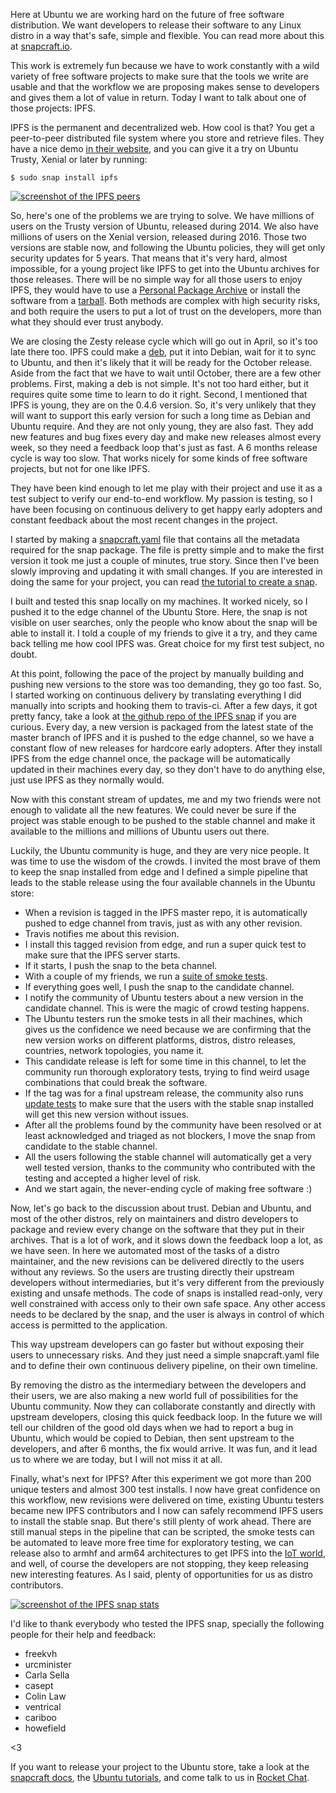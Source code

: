 Here at Ubuntu we are working hard on the future of free software distribution.
We want developers to release their software to any Linux distro in a way
that's safe, simple and flexible. You can read more about this at
[snapcraft.io](https://snapcraft.io/).

This work is extremely fun because we have to work constantly with a wild
variety of free software projects to make sure that the tools we write are
usable and that the workflow we are proposing makes sense to developers and
gives them a lot of value in return. Today I want to talk about one of those
projects: IPFS.

IPFS is the permanent and decentralized web. How cool is that? You get a
peer-to-peer distributed file system where you store and retrieve files. They
have a nice demo [in their website](https://ipfs.io/), and you can give it a
try on Ubuntu Trusty, Xenial or later by running:

    $ sudo snap install ipfs

[![screenshot of the IPFS peers](https://archive.org/download/elopio-screenshots2/ipfs-peers.png)](https://archive.org/download/elopio-screenshots2/ipfs-peers.png)

So, here's one of the problems we are trying to solve. We have millions of users
on the Trusty version of Ubuntu, released during 2014. We also have millions of
users on the Xenial version, released during 2016. Those two versions are stable
now, and following the Ubuntu policies, they will get only security updates for
5 years. That means that it's very hard, almost impossible, for a young project
like IPFS to get into the Ubuntu archives for those releases. There will be no
simple way for all those users to enjoy IPFS, they would have to use a
[Personal Package Archive](https://en.wikipedia.org/wiki/Personal_Package_Archive)
or install the software from a
[tarball](https://en.wikipedia.org/wiki/Tar_(computing)). Both methods are
complex with high security risks, and both require the users to put a lot of
trust on the developers, more than what they should ever trust anybody.

We are closing the Zesty release cycle which will go out in April, so it's
too late there too. IPFS could make a
[deb](https://en.wikipedia.org/wiki/Deb_(file_format)), put it into Debian,
wait for it to sync to Ubuntu, and then it's likely that it will be ready for
the October release. Aside from the fact that we have to wait until October,
there are a few other problems. First, making a deb is not simple. It's not
too hard either, but it requires quite some time to learn to do it right.
Second, I mentioned that IPFS is young, they are on the 0.4.6 version. So, it's
very unlikely that they will want to support this early version for such a long
time as Debian and Ubuntu require. And they are not only young, they are also
fast. They add new features and bug fixes every day and make new releases almost
every week, so they need a feedback loop that's just as fast. A 6 months release
cycle is way too slow. That works nicely for some kinds of free software
projects, but not for one like IPFS.

They have been kind enough to let me play with their project and use it as a
test subject to verify our end-to-end workflow. My passion is testing, so I have
been focusing on continuous delivery to get happy early adopters and constant
feedback about the most recent changes in the project.

I started by making a
[snapcraft.yaml](https://github.com/elopio/ipfs-snap/blob/master/snapcraft.yaml)
file that contains all the metadata required for the snap package. The file is
pretty simple and to make the first version it took me just a couple of minutes,
true story. Since then I've been slowly improving and updating it with small
changes. If you are interested in doing the same for your project, you can read
[the tutorial to create a snap](https://tutorials.ubuntu.com/tutorial/create-first-snap).

I built and tested this snap locally on my machines. It worked nicely, so I
pushed it to the edge channel of the Ubuntu Store. Here, the snap is not visible
on user searches, only the people who know about the snap will be able to
install it. I told a couple of my friends to give it a try, and they came back
telling me how cool IPFS was. Great choice for my first test subject, no
doubt.

At this point, following the pace of the project by manually building and
pushing new versions to the store was too demanding, they go too fast. So, I
started working on continuous delivery by translating everything I did manually
into scripts and hooking them to travis-ci. After a few days, it got pretty
fancy, take a look at
[the github repo of the IPFS snap](https://github.com/elopio/ipfs-snap) if you
are curious. Every day, a new version is packaged from the latest state of the
master branch of IPFS and it is pushed to the edge channel, so we have a constant
flow of new releases for hardcore early adopters. After they install IPFS from
the edge channel once, the package will be automatically updated in their
machines every day, so they don't have to do anything else, just use IPFS as
they normally would.

Now with this constant stream of updates, me and my two friends were not enough
to validate all the new features. We could never be sure if the project was
stable enough to be pushed to the stable channel and make it available to the
millions and millions of Ubuntu users out there.

Luckily, the Ubuntu community is huge, and they are very nice people. It was
time to use the wisdom of the crowds. I invited the most brave of them to keep
the snap installed from edge and I defined a simple pipeline that leads to the
stable release using the four available channels in the Ubuntu store:

 * When a revision is tagged in the IPFS master repo, it is automatically pushed
   to edge channel from travis, just as with any other revision.
 * Travis notifies me about this revision.
 * I install this tagged revision from edge, and run a super quick test to make
   sure that the IPFS server starts.
 * If it starts, I push the snap to the beta channel.
 * With a couple of my friends, we run a
   [suite of smoke tests](https://gist.github.com/elopio/7492a28bd1aef6c4a86b5dcf5d5cb65b#file-ipfs-smoke-tests-md).
 * If everything goes well, I push the snap to the candidate channel.
 * I notify the community of Ubuntu testers about a new version in the candidate
   channel. This is were the magic of crowd testing happens.
 * The Ubuntu testers run the smoke tests in all their machines, which gives us
   the confidence we need because we are confirming that the new version works
   on different platforms, distros, distro releases, countries, network
   topologies, you name it.
 * This candidate release is left for some time in this channel, to let the
   community run thorough exploratory tests, trying to find weird usage
   combinations that could break the software.
 * If the tag was for a final upstream release, the community also runs
   [update tests](https://gist.github.com/elopio/7492a28bd1aef6c4a86b5dcf5d5cb65b#file-ipfs-update-tests-md)
   to make sure that the users with the stable snap installed will get this new
   version without issues.
 * After all the problems found by the community have been resolved or at least
   acknowledged and triaged as not blockers, I move the snap from candidate
   to the stable channel.
 * All the users following the stable channel will automatically get a very well
   tested version, thanks to the community who contributed with the testing and
   accepted a higher level of risk.
 * And we start again, the never-ending cycle of making free software :)

Now, let's go back to the discussion about trust. Debian and Ubuntu, and most of
the other distros, rely on maintainers and distro developers to package and
review every change on the software that they put in their archives. That is
a lot of work, and it slows down the feedback loop a lot, as we have seen. In
here we automated most of the tasks of a distro maintainer, and the new
revisions can be delivered directly to the users without any reviews. So the
users are trusting directly their upstream developers without intermediaries,
but it's very different from the previously existing and unsafe methods. The
code of snaps is installed read-only, very well constrained with access only to
their own safe space. Any other access needs to be declared by the snap, and
the user is always in control of which access is permitted to the application.

This way upstream developers can go faster but without exposing their users to
unnecessary risks. And they just need a simple snapcraft.yaml file and to define
their own continuous delivery pipeline, on their own timeline.

By removing the distro as the intermediary between the developers and their
users, we are also making a new world full of possibilities for the Ubuntu
community. Now they can collaborate constantly and directly with upstream
developers, closing this quick feedback loop. In the future we will tell our
children of the good old days when we had to report a bug in Ubuntu, which
would be copied to Debian, then sent upstream to the developers, and after 6
months, the fix would arrive. It was fun, and it lead us to where we are today,
but I will not miss it at all.

Finally, what's next for IPFS? After this experiment we got more than 200
unique testers and almost 300 test installs. I now have great confidence on
this workflow, new revisions were delivered on time, existing Ubuntu
testers became new IPFS contributors and I now can safely recommend IPFS
users to install the stable snap. But there's still plenty of work ahead.
There are still manual steps in the pipeline that can be scripted, the smoke
tests can be automated to leave more free time for exploratory testing, we can
release also to armhf and arm64 architectures to get IPFS into the
[IoT world](https://www.ubuntu.com/internet-of-things), and well, of course the
developers are not stopping, they keep releasing new interesting features. As I
said, plenty of opportunities for us as distro contributors.

[![screenshot of the IPFS snap stats](https://archive.org/download/elopio-screenshots2/ipfs-stats.png)](https://archive.org/download/elopio-screenshots2/ipfs-stats.png)

I'd like to thank everybody who tested the IPFS snap, specially the following
people for their help and feedback:

 * freekvh
 * urcminister
 * Carla Sella
 * casept
 * Colin Law
 * ventrical
 * cariboo
 * howefield

<3

If you want to release your project to the Ubuntu store, take a look at the
[snapcraft docs](https://snapcraft.io/), the
[Ubuntu tutorials](https://tutorials.ubuntu.com/), and come talk to us in
[Rocket Chat](https://rocket.ubuntu.com/channel/snapcraft).